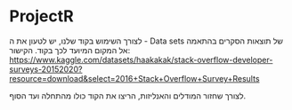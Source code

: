 # ProjectR
לצורך השימוש בקוד שלנו, יש לטעון את ה - Data sets של תוצאות הסקרים בהתאמה אל המקום המיועד לכך בקוד.
הקישור:
https://www.kaggle.com/datasets/haakakak/stack-overflow-developer-surveys-20152020?resource=download&select=2016+Stack+Overflow+Survey+Results

לצורך שחזור המודלים והאנליזות, הריצו את הקוד כולו מהתחלה ועד הסוף.
